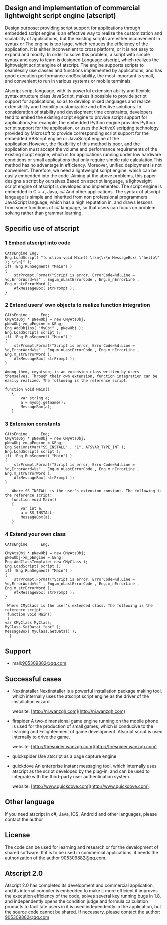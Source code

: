 

## Design and implementation of commercial lightweight script engine (atscript)

Design purpose: providing script support for applications through embedded script engine is an effective way to realize the customization and scalability of applications, but the existing scripts are either inconvenient in syntax or The engine is too large, which reduces the efficiency of the application. It is either inconvenient to cross platform, or it is not easy to expand and modify. In order to solve this problem, a script with simple syntax and easy to learn is designed Language atscript, which realizes the lightweight script engine of atscript. The engine supports scripts to seamlessly use classes and functions implemented by applications, and has good execution performance andScalability, the most important is small, and convenient to run in various systems or mobile terminals.

Atscript script language, with its powerful extension ability and flexible syntax structure class JavaScript, makes it possible to provide script support for applications, so as to develop mixed languages and realize extensibility and flexibility customizable and effective solutions. In consideration of stability and development time constraints, developers tend to embed the existing script engine to provide script support for applications,For example, the embedded Python engine provides Python script support for the application, or uses the ActiveX scripting technology provided by Microsoft to provide corresponding script support for the embedded VBScript engine or JavaScript engine of the application.However, the flexibility of this method is poor, and the application must accept the volume and performance requirements of the existing script engine, which is for applications running under low hardware conditions or small applications that only require simple rule calculation,This method has no advantage in efficiency. Moreover, unified deployment is not convenient. Therefore, we need a lightweight script engine, which can be easily embedded into the code. Aiming at the above problems, this paper designs a script by ourselves.Based on atscript language, a lightweight script engine of atscript is developed and implemented. The script engine is embedded in C + +, Java, c# And other applications. The syntax of atscript language is simple and inherited from non professional programmers JavaScript language, which has a high reputation in, and draws lessons from some functions of c# language, so that users can focus on problem solving rather than grammar learning.


## Specific use of atscript
### 1 Embed atscript into code

	CAtsEngine Eng;
	Eng.LoadScript( "function void Main() \r\n{\r\n MessageBox( \"hello\" ); \r\n}" );
	if( !Eng.RunSegment( "Main") )	
	{
		strPrompt.Format("Script is error, ErrorCode=%d,Line = %d,ErrorWord=%s" , Eng.m_nLastErrorCode , Eng.m_nErrorLine , Eng.m_strErrorWord );
		AfxMessageBox( strPrompt );
	}

### 2 Extend users' own objects to realize function integration

	CAtsEngine		Eng;
	CMyAtsObj * pNewObj = new CMyAtsObj;
	pNewObj->m_pEngine = &Eng;
	Eng.AddObjIns( "MyObj" , pNewObj );
	Eng.LoadScript( script );
	if( !Eng.RunSegment( "Main") )	
	{
		strPrompt.Format("Script is error, ErrorCode=%d,Line = %d,ErrorWord=%s" , Eng.m_nLastErrorCode , Eng.m_nErrorLine , Eng.m_strErrorWord );
		AfxMessageBox( strPrompt );
	}

	Among them, cmyatsobj is an extension class written by users themselves. Through their own extension, function integration can be easily realized. The following is the reference script:

	function void Main()
       { 
           var string a;
           a = myobj.getname();
           MessageBox(a);
       }

### 3 Extension constants
	CAtsEngine		Eng;
	CMyAtsObj * pNewObj = new CMyAtsObj;
	pNewObj->m_pEngine = &Eng;
	Eng.SetConstVar("SS_INSTALL" , "1", ATSVAR_TYPE_INT );
	Eng.LoadScript( script );
	if( !Eng.RunSegment( "Main") )	
	{
		strPrompt.Format("Script is error, ErrorCode=%d,Line = %d,ErrorWord=%s" , Eng.m_nLastErrorCode , Eng.m_nErrorLine , Eng.m_strErrorWord );
		AfxMessageBox( strPrompt );
	}
     
       Where SS_INSTALL is the user's extension constant. The following is the reference script:
       function void Main()
       { 
           var int a;
           a = SS_INSTALL;
           MessageBox(a);
       }

### 4 Extend your own class
	CAtsEngine		Eng;

	CMyAtsObj * pNewObj = new CMyAtsObj;
	pNewObj->m_pEngine = &Eng;
	Eng.AddClassTemplate( new CMyClass );
	Eng.LoadScript( script );
	if( !Eng.RunSegment( "Main") )	
	{
		strPrompt.Format("Script is error, ErrorCode=%d,Line = %d,ErrorWord=%s" , Eng.m_nLastErrorCode , Eng.m_nErrorLine , Eng.m_strErrorWord );
		AfxMessageBox( strPrompt );
	}

     Where CMyClass is the user's extended class. The following is the reference script:
     function void Main() 
     {
  	var CMyClass MyClass;
  	MyClass.SetData( "abc" );
  	MessageBox( MyClass.GetData() );
      }

## Support

- mail:[905309882@qq.com](mailto:905309882@qq.com).

## Successful cases
- Nextinstaller
   Nextinstaller is a powerful installation package making tool, which internally uses the atscript script engine as the driver of the installation wizard.
   
   website: [http://ni.wanzqh.com](http://ni.wanzqh.com)

- firspider
   A two-dimensional game engine running on the mobile phone is used for the production of small games, which is conducive to the learning and Enlightenment of game development. Atscript script is used internally to drive the game.

   website: [http://firespider.wanzqh.com](http://firespider.wanzqh.com)

- quickspider
   Use atscript as a page capture engine

- quickdove
   An enterprise instant messaging tool, which internally uses atscript as the script developed by the plug-in, and can be used to integrate with the third-party user authentication system.

   website: [http://www.quickdove.com](http://www.quickdove.com)

## Other language
   If you need atscript in c#, Java, IOS, Android and other languages, please contact the author

## License
The code can be used for learning and research or for the development of shared software. If it is to be used in commercial applications, it needs the authorization of the author [905309882@qq.com](mailto:905309882@qq.com).


## Atscript 2.0

Atscript 2.0 has completed its development and commercial application, and its internal compiler is embedded to make it more efficient it improves the execution efficiency of the code, solves several key running bugs in 1.8, and independently opens the condition judge and formula calculation products to facilitate users in it is used independently in the application, but the source code cannot be shared. If necessary, please contact the author: 905309882@qq.com

